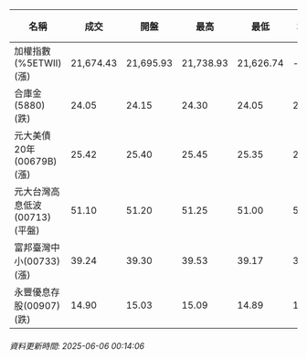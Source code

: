 | 名稱 | 成交 | 開盤 | 最高 | 最低 | 均價 | 成交金額(億) | 昨收 | 漲跌幅 | 漲跌 | 總量 | 昨量 | 振幅 |
| -------- | -------- | -------- | -------- |-------- | -------- | -------- |-------- |-------- |-------- | -------- | -------- |-------- |
|加權指數(%5ETWII) (漲)|21,674.43|21,695.93|21,738.93|21,626.74|-|3,593.38|21,618.09|0.26%|56.34|6,397,023|0|0.52%|
|合庫金(5880) (跌)|24.05|24.15|24.30|24.05|24.10|1.74|24.25|0.82%|0.20|7,230|8,218|1.03%|
|元大美債20年(00679B) (漲)|25.42|25.40|25.45|25.35|25.40|9.73|25.15|1.07%|0.27|38,312|31,428|0.40%|
|元大台灣高息低波(00713) (平盤)|51.10|51.20|51.25|51.00|51.10|5.28|51.10|0.00%|0.00|10,337|9,518|0.49%|
|富邦臺灣中小(00733) (漲)|39.24|39.30|39.53|39.17|39.31|0.164|39.19|0.13%|0.05|418|601|0.92%|
|永豐優息存股(00907) (跌)|14.90|15.03|15.09|14.89|14.99|0.391|15.07|1.13%|0.17|2,609|7,033|1.33%|
###### 資料更新時間: 2025-06-06 00:14:06